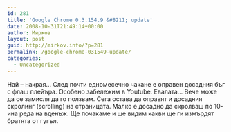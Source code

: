 ```yaml
---
id: 281
title: 'Google Chrome 0.3.154.9 &#8211; update'
date: 2008-10-31T21:49:14+00:00
author: Мирков
layout: post
guid: http://mirkov.info/?p=281
permalink: /google-chrome-031549-update/
categories:
  - Uncategorized
---
```

Най &#8211; накрая&#8230; След почти едномесечно чакане е оправен досадния бъг с флаш плейъра. Особено забележим в Youtube. Евалата&#8230; Вече може да се замисля да го ползвам. Сега остава да оправят и досадния скролинг (scrolling) на страницата. Малко е досадно да скролваш по 10-ина реда на вденъж. Ще почакаме и ще видим какви ще ги измърдят братята от гугъл.